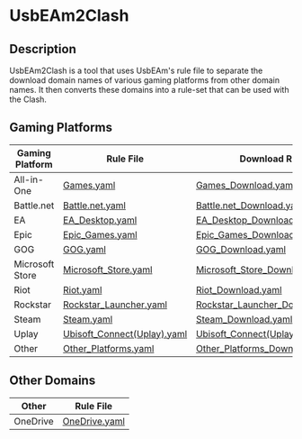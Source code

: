 # UsbEAm2Clash

## Description

UsbEAm2Clash is a tool that uses UsbEAm's rule file to separate the download domain names of various gaming platforms from other domain names. It then converts these domains into a rule-set that can be used with the Clash.

## Gaming Platforms

| Gaming Platform | Rule File                                                        | Download Rule File                                                                 |
| --------------- | ---------------------------------------------------------------- | ---------------------------------------------------------------------------------- |
| All-in-One      | [Games.yaml](Clash/Games.yaml)                                   | [Games_Download.yaml](Clash/Games_Download.yaml)                                   |
| Battle.net      | [Battle.net.yaml](Clash/Battle.net.yaml)                         | [Battle.net_Download.yaml](Clash/Battle.net_Download.yaml)                         |
| EA              | [EA_Desktop.yaml](Clash/EA_Desktop.yaml)                         | [EA_Desktop_Download.yaml](Clash/EA_Desktop_Download.yaml)                         |
| Epic            | [Epic_Games.yaml](Clash/Epic_Games.yaml)                         | [Epic_Games_Download.yaml](Clash/Epic_Games_Download.yaml)                         |
| GOG             | [GOG.yaml](Clash/GOG.yaml)                                       | [GOG_Download.yaml](Clash/GOG_Download.yaml)                                       |
| Microsoft Store | [Microsoft_Store.yaml](Clash/Microsoft_Store.yaml)               | [Microsoft_Store_Download.yaml](Clash/Microsoft_Store_Download.yaml)               |
| Riot            | [Riot.yaml](Clash/Riot.yaml)                                     | [Riot_Download.yaml](Clash/Riot_Download.yaml)                                     |
| Rockstar        | [Rockstar_Launcher.yaml](Clash/Rockstar_Launcher.yaml)           | [Rockstar_Launcher_Download.yaml](Clash/Rockstar_Launcher_Download.yaml)           |
| Steam           | [Steam.yaml](Clash/Steam.yaml)                                   | [Steam_Download.yaml](Clash/Steam_Download.yaml)                                   |
| Uplay           | [Ubisoft_Connect(Uplay).yaml](Clash/Ubisoft_Connect(Uplay).yaml) | [Ubisoft_Connect(Uplay)_Download.yaml](Clash/Ubisoft_Connect(Uplay)_Download.yaml) |
| Other           | [Other_Platforms.yaml](Clash/Other_Platforms.yaml)               | [Other_Platforms_Download.yaml](Clash/Other_Platforms_Download.yaml)               |

## Other Domains

| Other    | Rule File                            |
| -------- | ------------------------------------ |
| OneDrive | [OneDrive.yaml](Clash/OneDrive.yaml) |
